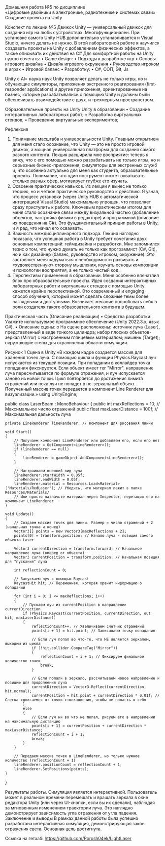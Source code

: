    
Домашняя работа №5 по дисциплине  
«Цифровые двойники в электронике, радиотехнике и системах связи»  
 Создание проекта на Unity
 

Конспект по лекции №5
Движок Unity — универсальный движок для создания игр на любых устройствах. Многофункционален. При установке самого Unity HUB дополнительно устанавливается и Visual Studio, ничего делать не нужно. В этой лабораторной работе я научился создавать проекты на Unity с добавлением физических эффектов, а также описывать их действия на C#
Для комфортной работы на Unity нужно сочетать:
•	Game design:
•	Подходы к разработке игр
•	Основы игрового дизайна 
•	Дизайн игрового окружения 
•	Руководство игроком в играх 
•	Игровой баланс 
•	Разработку:
•	C#, ООП, Git, Js

Unity c Аl= наука наук
Unity позволяет делать не только игры, но и обучающие симуляторы, приложения экстренного реагирования (first-responder applications) и другие приложения, ориентированные на бизнес, которые разрабатывались с помощью Unity и должны были обеспечивать взаимодействие с двух. и трехмерным пространством.

Образовательные проекты на Unity
Unity в образовании
•	Создание интерактивных лабораторных работ;
•	Разработка виртуальных стендов;
•	Проведение виртуальных экспериментов;






Рефлексия 
1. Понимание масштаба и универсальности Unity.
Главным открытием для меня стало осознание, что Unity — это не просто игровой движок, а мощная универсальная платформа для создания самого разного контента. Лекция расширила мое восприятие: теперь я вижу, что с его помощью можно разрабатывать не только игры, но и серьезные бизнес-приложения, симуляторы для экстренных служб и, что особенно актуально для меня как студента, образовательные проекты. Понимание, что один инструмент может охватывать столько разных сфер, мотивирует глубже его изучать.
2. Освоение практических навыков.
Из лекции я вынес не только теорию, но и четкое практическое руководство к действию. Я узнал, что процесс установки (через Unity HUB с автоматической интеграцией Visual Studio) максимально упрощен, что позволяет сразу приступить к работе. Ключевым практическим итогом для меня стало осознание связи между визуальной частью (добавление объектов, настройка физики в редакторе) и программной (описание их поведения на C#). Это фундаментальный принцип работы в Unity, и я рад, что начал его осваивать.
3. Важность междисциплинарного подхода.
Лекция наглядно показала, что успешная работа в Unity требует сочетания двух основных компетенций: геймдизайна и разработки. Мне запомнился тезис о том, что нужно думать не только как программист (C#, Git), но и как дизайнер (баланс, руководство игроком, окружение). Это заставляет меня задуматься о необходимости развивать и «художественную» сторону мышления, изучать основы композиции и психологии восприятия, а не только чистый код.
4. Перспективы применения в образовании.
Меня особенно впечатлил блок про образовательные проекты. Идея создания интерактивных лабораторных работ и виртуальных стендов с помощью Unity кажется крайне перспективной. Это современный и engaging способ обучения, который может сделать сложные темы более наглядными и доступными. Возникает желание попробовать себя в роли создателя такого образовательного контента в будущем.



Практическая часть (Описание реализации)
•	Средства разработки: Укажите используемое программное обеспечение (Unity 2022.3.x, язык C#).
•	Описание сцены:
o	На сцене расположены: источник луча (Laser), представленный в виде тонкого цилиндра; набор плоских объектов-зеркал (Mirror) с настроенным глянцевым материалом; мишень (Target); окружающие стены для ограничения области симуляции.
 
Рисунок 1 Сцена в Unity
«В каждом кадре создается массив для хранения точек луча. С помощью цикла и функции Physics.Raycast луч испускается из текущей позиции. При попадании в коллайдер точка попадания фиксируется. Если объект имеет тег "Mirror", направление луча пересчитывается по формуле отражения, и луч испускается заново из новой точки. Цикл повторяется до достижения лимита отражений или пока луч не попадет в не-зеркальный объект. Полученный массив точек передается в компонент Line Renderer для визуализации.»
using UnityEngine;

public class LaserBeam : MonoBehaviour
{
    public int maxReflections = 10; // Максимальное число отражений
    public float maxLaserDistance = 100f; // Максимальная дальность луча

    private LineRenderer lineRenderer; // Компонент для рисования линии

    void Start()
    {
        // Получаем компонент LineRenderer или добавляем его, если его нет
        lineRenderer = GetComponent<LineRenderer>();
        if (lineRenderer == null)
        {
            lineRenderer = gameObject.AddComponent<LineRenderer>();
        }

        // Настраиваем внешний вид луча
        lineRenderer.startWidth = 0.05f;
        lineRenderer.endWidth = 0.05f;
        lineRenderer.material = Resources.Load<Material>("Materials/RedLaser"); // Убедись, что материал лежит в папке Resources/Materials/
        // Или просто назначьте материал через Inspector, перетащив его на компонент LineRenderer
    }

    void Update()
    {
        // Создаем массив точек для линии. Размер = число отражений + 2 (начальная точка и конец)
        Vector3[] points = new Vector3[maxReflections + 2];
        points[0] = transform.position; // Начало луча - позиция самого объекта Laser

        Vector3 currentDirection = transform.forward; // Начальное направление луча (вперед от объекта)
        Vector3 currentPosition = transform.position; // Начальная позиция для "пускания" луча

        int reflectionCount = 0;

        // Запускаем луч с помощью Raycast
        RaycastHit hit; // Переменная, которая хранит информацию о попадании

        for (int i = 0; i <= maxReflections; i++)
        {
            // Пускаем луч из currentPosition в направлении currentDirection
            if (Physics.Raycast(currentPosition, currentDirection, out hit, maxLaserDistance))
            {
                reflectionCount++; // Увеличиваем счетчик отражений
                points[i + 1] = hit.point; // Записываем точку попадания

                // Если луч попал во что-то, что НЕ является зеркалом, выходим из цикла
                if (!hit.collider.CompareTag("Mirror"))
                {
                    reflectionCount = i + 1; // Фиксируем финальное количество точек
                    break;
                }

                // Если попали в зеркало, рассчитываем новое направление и позицию для продолжения луча
                currentDirection = Vector3.Reflect(currentDirection, hit.normal);
                currentPosition = hit.point + currentDirection * 0.01f; // Слегка сдвигаемся от точки столкновения, чтобы не попасть в себя
            }
            else
            {
                // Если луч ни во что не попал, рисуем его в направлении на максимальную дистанцию
                points[i + 1] = currentPosition + currentDirection * maxLaserDistance;
                reflectionCount = i + 1;
                break;
            }
        }

        // Передаем массив точек в LineRenderer, но только нужное количество (reflectionCount + 1)
        lineRenderer.positionCount = reflectionCount + 1;
        lineRenderer.SetPositions(points);
    }
}

 Результаты работы.
Симуляция является интерактивной. Пользователь может в реальном времени перемещать и вращать зеркала в окне редактора Unity (или через UI-кнопки, если вы их сделали), наблюдая за мгновенным изменением траектории луча. Это наглядно демонстрирует зависимость угла отражения от угла падения.
Заключение и выводы
 В рамках данной работы была успешно разработана интерактивная симуляция, демонстрирующая закон отражения света. Основная цель достигнута.


Ссылка на гетхаб:
https://github.com/Porosh04ek/LightLaser
